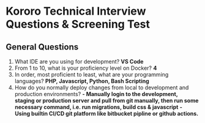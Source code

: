 # Kororo Technical Interview Questions & Screening Test

## General Questions

1. What IDE are you using for development?
    **VS Code**
2. From 1 to 10, what is your proficiency level on Docker?
    **4**
3. In order, most proficient to least, what are your programming languages?
    **PHP, Javascript, Python, Bash Scripting**
4. How do you normally deploy changes from local to development and production environments?
    **- Manually login to the development, staging or production server and pull from git manually, then run some necessary command, i.e. run migrations, build css & javascript**
    **- Using builtin CI/CD git platform like bitbucket pipline or github actions.**